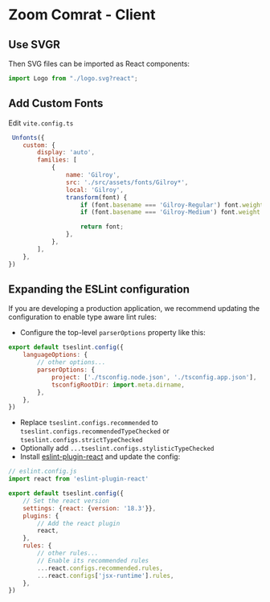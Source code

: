 # Zoom Comrat - Client

## Use SVGR

Then SVG files can be imported as React components:

```js
import Logo from "./logo.svg?react";
```

## Add Custom Fonts

Edit `vite.config.ts`

```js
 Unfonts({
    custom: {
        display: 'auto',
        families: [
            {
                name: 'Gilroy',
                src: './src/assets/fonts/Gilroy*',
                local: 'Gilroy',
                transform(font) {
                    if (font.basename === 'Gilroy-Regular') font.weight = 400;
                    if (font.basename === 'Gilroy-Medium') font.weight = 500;

                    return font;
                },
            },
        ],
    },
})
```

## Expanding the ESLint configuration

If you are developing a production application, we recommend updating the configuration to enable type aware lint rules:

- Configure the top-level `parserOptions` property like this:

```js
export default tseslint.config({
    languageOptions: {
        // other options...
        parserOptions: {
            project: ['./tsconfig.node.json', './tsconfig.app.json'],
            tsconfigRootDir: import.meta.dirname,
        },
    },
})
```

- Replace `tseslint.configs.recommended` to `tseslint.configs.recommendedTypeChecked`
  or `tseslint.configs.strictTypeChecked`
- Optionally add `...tseslint.configs.stylisticTypeChecked`
- Install [eslint-plugin-react](https://github.com/jsx-eslint/eslint-plugin-react) and update the config:

```js
// eslint.config.js
import react from 'eslint-plugin-react'

export default tseslint.config({
    // Set the react version
    settings: {react: {version: '18.3'}},
    plugins: {
        // Add the react plugin
        react,
    },
    rules: {
        // other rules...
        // Enable its recommended rules
        ...react.configs.recommended.rules,
        ...react.configs['jsx-runtime'].rules,
    },
})
```
